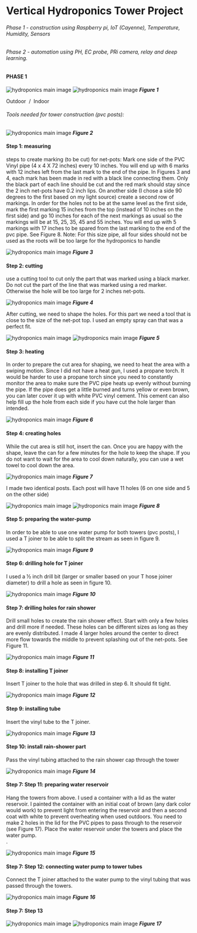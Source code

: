# Vertical Hydroponics Tower Project
###### Phase 1 - construction using Raspberry pi, IoT (Cayenne), Temperature, Humidity, Sensors
###### Phase 2 - automation using PH, EC probe, PRi camera, relay and deep learning.

#### PHASE 1
 
![hydroponics main image](https://github.com/hrmanpi/hydroponics/blob/hrmanpi-hydroponics2/images/hydroponics_main_summer.png?raw=true)
![hydroponics main image](https://github.com/hrmanpi/hydroponics/blob/hrmanpi-hydroponics2/images/hydrponics_with_light.png?raw=true)
***Figure 1*** 

Outdoor &nbsp;/&nbsp; Indoor


###### Tools needed for tower construction (pvc posts):
![hydroponics main image](https://github.com/hrmanpi/hydroponics/blob/hrmanpi-hydroponics2/images/tools.png?raw=true)
***Figure 2***



#### Step 1: measuring
 
steps to create marking (to be cut) for net-pots:
Mark one side of the PVC Vinyl pipe (4 x 4 X 72 inches) every 10 inches. You will end up with 6 marks with 12 inches left from the last mark to the end of the pipe. In Figures 3 and 4, each mark has been made in red with a black line connecting them. Only the black part of each line should be cut and the red mark should stay since the 2 inch net-pots have 0.2 inch lips. 
On another side (I chose a side 90 degrees to the first based on my light source) create a second row of markings. In order for the holes not to be at the same level as the first side, mark the first marking 15 inches from the top (instead of 10 inches on the first side) and go 10 inches for each of the next markings as usual so the markings will be at 15, 25, 35, 45 and 55 inches. You will end up with 5 markings with 17 inches to be spared from the last marking to the end of the pvc pipe. See Figure 8.
Note: For this size pipe, all four sides should not be used as the roots will be too large for the hydroponics to handle


![hydroponics main image](https://github.com/hrmanpi/hydroponics/blob/hrmanpi-hydroponics2/images/tower_marking.png?raw=true)
***Figure 3*** 

#### Step 2: cutting

use a cutting tool to cut only the part that was marked using a black marker. Do not cut the part of the line that was marked using a red marker. Otherwise the hole will be too large for 2 inches net-pots.  


![hydroponics main image](https://github.com/hrmanpi/hydroponics/blob/hrmanpi-hydroponics2/images/Drill_netcup.png?raw=true)
***Figure 4*** 


After cutting, we need to shape the holes. For this part we need a tool that is close to the size of the net-pot top.  I used an empty spray can that was a perfect fit.

![hydroponics main image](https://github.com/hrmanpi/hydroponics/blob/hrmanpi-hydroponics2/images/bottle_netcup_next.png?raw=true)
![hydroponics main image](https://github.com/hrmanpi/hydroponics/blob/hrmanpi-hydroponics2/images/bottle_netcup_top.png?raw=true)
***Figure 5*** 


#### Step 3: heating

In order to prepare the cut area for shaping, we need to heat the area with a swiping motion.
Since I did not have a heat gun, I used a propane torch. It would be harder to use a propane torch since you need to constantly monitor the area to make sure the PVC pipe heats up evenly without burning the pipe. If the pipe does get a little burned and turns yellow or even brown, you can later cover it up with white PVC vinyl cement. This cement can also help fill up the hole from each side if you have cut the hole larger than intended. 


![hydroponics main image](https://github.com/hrmanpi/hydroponics/blob/hrmanpi-hydroponics2/images/blowtorch.png?raw=true)
***Figure 6*** 


#### Step 4: creating holes

While the cut area is still hot, insert the can. Once you are happy with the shape, leave the can for a few minutes for the hole to keep the shape. If you do not want to wait for the area to cool down naturally, you can use a wet towel to cool down the area.


![hydroponics main image](https://github.com/hrmanpi/hydroponics/blob/hrmanpi-hydroponics2/images/blowtorch_can.png?raw=true)
***Figure 7***

I made two identical posts. Each post will have 11 holes (6 on one side and 5 on the other side)


![hydroponics main image](https://github.com/hrmanpi/hydroponics/blob/hrmanpi-hydroponics2/images/tower_with_marking.png?raw=true)
![hydroponics main image](https://github.com/hrmanpi/hydroponics/blob/hrmanpi-hydroponics2/images/tower_with_netcups.png?raw=true)
***Figure 8*** 


#### Step 5: preparing the water-pump

In order to be able to use one water pump for both towers (pvc posts), I used a T joiner to be able to split the stream as seen in figure 9.



![hydroponics main image](https://github.com/hrmanpi/hydroponics/blob/hrmanpi-hydroponics2/images/waterpump_connections.png?raw=true)
***Figure 9***



#### Step 6: drilling hole for T joiner

I used a ½ inch drill bit (larger or smaller based on your T hose joiner diameter) to drill a hole as seen in figure 10.



![hydroponics main image](https://github.com/hrmanpi/hydroponics/blob/hrmanpi-hydroponics2/images/half_inch_drill.png?raw=true)
***Figure 10***




#### Step 7: drilling holes for rain shower

Drill small holes to create the rain shower effect. Start with only a few holes and drill more if needed. These holes can be different sizes as long as they are evenly distributed. I made 4 larger holes around the center to direct more flow towards the middle to prevent splashing out of the net-pots. See Figure 11.



![hydroponics main image](https://github.com/hrmanpi/hydroponics/blob/hrmanpi-hydroponics2/images/rain_shower_wholes.png?raw=true)
***Figure 11***

#### Step 8: installing T joiner 

Insert T joiner to the hole that was drilled in step 6. It should fit tight.




![hydroponics main image](https://github.com/hrmanpi/hydroponics/blob/hrmanpi-hydroponics2/images/insert_connector.png?raw=true)
***Figure 12***




#### Step 9: installing tube

Insert the vinyl tube to the T joiner.




![hydroponics main image](https://github.com/hrmanpi/hydroponics/blob/hrmanpi-hydroponics2/images/vinal_tube_to_Tjoiner.png?raw=true)
***Figure 13***




#### Step 10: install rain-shower part 

Pass the vinyl tubing attached to the rain shower cap through the tower




![hydroponics main image](https://github.com/hrmanpi/hydroponics/blob/hrmanpi-hydroponics2/images/top_to_tower.png?raw=true)
***Figure 14***




#### Step 7: Step 11: preparing water reservoir

Hang the towers from above. I used a container with a lid as the water reservoir. I painted the container with an initial coat of brown (any dark color would work) to prevent light from entering the reservoir and then a second coat with white to prevent overheating when used outdoors. You need to make 2 holes in the lid for the PVC pipes to pass through to the reservoir (see Figure 17). Place the water reservoir under the towers and place the water pump.  
.



![hydroponics main image](https://github.com/hrmanpi/hydroponics/blob/hrmanpi-hydroponics2/images/ready_to_attach_connectors.png?raw=true)
***Figure 15***




#### Step 7: Step 12: connecting water pump to tower tubes

Connect the T joiner attached to the water pump to the vinyl tubing that was passed through the towers.




![hydroponics main image](https://github.com/hrmanpi/hydroponics/blob/hrmanpi-hydroponics2/images/connection_to_water_pump.png?raw=true)
***Figure 16***





#### Step 7: Step 13



![hydroponics main image](https://github.com/hrmanpi/hydroponics/blob/hrmanpi-hydroponics2/images/cut_container_top.png?raw=true)
![hydroponics main image](https://github.com/hrmanpi/hydroponics/blob/hrmanpi-hydroponics2/images/two_cuts_container_top.png?raw=true)
***Figure 17***

